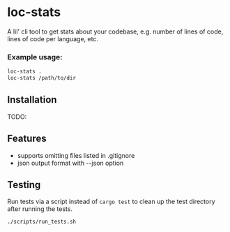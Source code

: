 # loc-stats

A lil' cli tool to get stats about your codebase, e.g. number of lines of code, lines of code per language, etc.

### Example usage:

```bash
loc-stats .
loc-stats /path/to/dir
```

## Installation

TODO:

## Features

- supports omitting files listed in .gitignore
- json output format with --json option

## Testing

Run tests via a script instead of `cargo test` to clean up the test directory after running the tests.

```bash
./scripts/run_tests.sh
```
